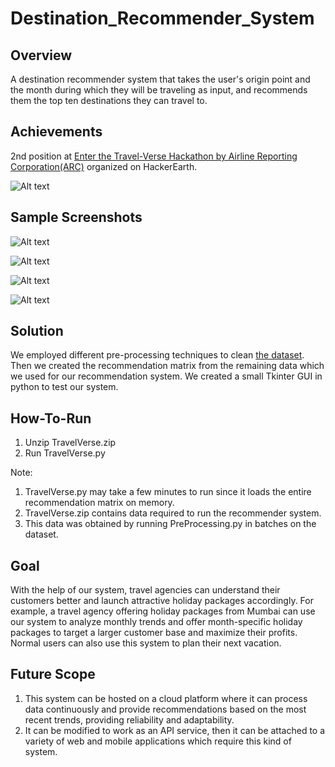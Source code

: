# Destination_Recommender_System

## Overview

A destination recommender system that takes the user's origin point and the month during which they will be traveling as input, and recommends them the top ten destinations they can travel to.

## Achievements

2nd position at [Enter the Travel-Verse Hackathon by Airline Reporting Corporation(ARC)](https://www.hackerearth.com/challenges/hackathon/enter-the-travel-verse/) organized on HackerEarth.

![Alt text](Images/ARC2.png?raw=true "Result")

## Sample Screenshots

![Alt text](Images/Img1.png?raw=true "Result1")

![Alt text](Images/Img2.png?raw=true "Result2")

![Alt text](Images/Img3.png?raw=true "Result3")

![Alt text](Images/Img4.png?raw=true "Result4")

## Solution

We employed different pre-processing techniques to clean [the dataset](https://travelverse-hackathon.arccorp.com/travelverse-compressed-dataset.csv.gz). Then we created the recommendation matrix from the remaining data which we used for our recommendation system. We created a small Tkinter GUI in python to test our system.

## How-To-Run

1) Unzip TravelVerse.zip
2) Run TravelVerse.py

Note:

1) TravelVerse.py may take a few minutes to run since it loads the entire recommendation matrix on memory.
2) TravelVerse.zip contains data required to run the recommender system.
3) This data was obtained by running PreProcessing.py in batches on the dataset.

## Goal

With the help of our system, travel agencies can understand their customers better and launch attractive holiday packages accordingly. For example, a travel agency offering holiday packages from Mumbai can use our system to analyze monthly trends and offer month-specific holiday packages to target a larger customer base and maximize their profits. Normal users can also use this system to plan their next vacation.

## Future Scope

1) This system can be hosted on a cloud platform where it can process data continuously and provide recommendations based on the most recent trends, providing reliability and adaptability.
2) It can be modified to work as an API service, then it can be attached to a variety of web and mobile applications which require this kind of system.
